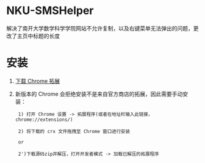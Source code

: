 # NKU-SMSHelper
解决了南开大学数学科学学院网站不允许复制，以及右键菜单无法弹出的问题，更改了主页中标题的长度

# 安装
1. [下载 Chrome 拓展](https://github.com/yqnku/NKU-SMSHelper/releases)
2. 新版本的 Chrome 会拒绝安装不是来自官方商店的拓展，因此需要手动安装：

        1) 打开 Chrome 设置 -> 拓展程序(或者在地址栏输入此链接，chrome://extensions/)

        2) 将下载的 crx 文件拖拽至 Chrome 窗口进行安装
        
        or 
        
        2')下载源码zip并解压，打开开发者模式 -> 加载已解压的拓展程序
        

